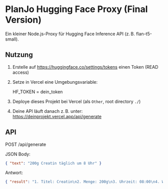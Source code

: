 # PlanJo Hugging Face Proxy (Final Version)

Ein kleiner Node.js-Proxy für Hugging Face Inference API (z. B. flan-t5-small).

## Nutzung

1. Erstelle auf https://huggingface.co/settings/tokens einen Token (READ access)
2. Setze in Vercel eine Umgebungsvariable:

   HF_TOKEN = dein_token

3. Deploye dieses Projekt bei Vercel (als `Other`, root directory `./`)
4. Deine API läuft danach z. B. unter:
   https://deinprojekt.vercel.app/api/generate

## API

POST /api/generate

JSON Body:
```json
{ "text": "200g Creatin täglich um 8 Uhr" }
```

Antwort:
```json
{ "result": "1. Titel: Creatin\n2. Menge: 200g\n3. Uhrzeit: 08:00\n4. Wiederholung: täglich" }
```